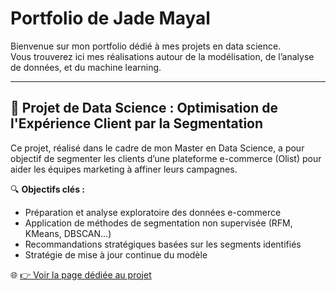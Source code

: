 # Portfolio de Jade Mayal

Bienvenue sur mon portfolio dédié à mes projets en data science.  
Vous trouverez ici mes réalisations autour de la modélisation, de l’analyse de données, et du machine learning.

---

## 🧠 Projet de Data Science : Optimisation de l'Expérience Client par la Segmentation

Ce projet, réalisé dans le cadre de mon Master en Data Science, a pour objectif de segmenter les clients d’une plateforme e-commerce (Olist) pour aider les équipes marketing à affiner leurs campagnes.

🔍 **Objectifs clés :**
- Préparation et analyse exploratoire des données e-commerce
- Application de méthodes de segmentation non supervisée (RFM, KMeans, DBSCAN…)
- Recommandations stratégiques basées sur les segments identifiés
- Stratégie de mise à jour continue du modèle

🌐 [👉 Voir la page dédiée au projet](https://jademayalb.github.io/segmentation-client-ecommerce/)


